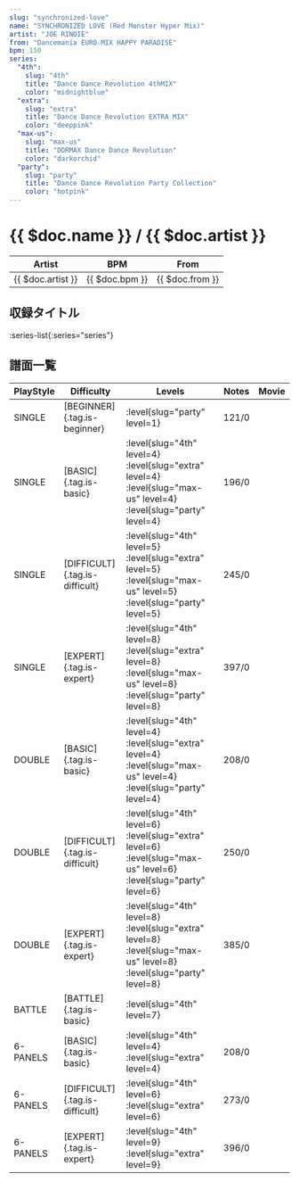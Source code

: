 ```yaml
---
slug: "synchronized-love"
name: "SYNCHRONIZED LOVE (Red Monster Hyper Mix)"
artist: "JOE RINOIE"
from: "Dancemania EURO☆MIX HAPPY PARADISE"
bpm: 150
series:
  "4th":
    slug: "4th"
    title: "Dance Dance Revolution 4thMIX"
    color: "midnightblue"
  "extra":
    slug: "extra"
    title: "Dance Dance Revolution EXTRA MIX"
    color: "deeppink"
  "max-us":
    slug: "max-us"
    title: "DDRMAX Dance Dance Revolution"
    color: "darkorchid"
  "party":
    slug: "party"
    title: "Dance Dance Revolution Party Collection"
    color: "hotpink"
---
```


# {{ $doc.name }} / {{ $doc.artist }}

|Artist|BPM|From|
|------|---|----|
|{{ $doc.artist }}|{{ $doc.bpm }}|{{ $doc.from }}|

## 収録タイトル

:series-list{:series="series"}

## 譜面一覧

|PlayStyle|Difficulty|Levels|Notes|Movie|
|---------|----------|------|-----|-----|
|SINGLE|[BEGINNER]{.tag.is-beginner}|:level{slug="party" level=1}|121/0||
|SINGLE|[BASIC]{.tag.is-basic}|:level{slug="4th" level=4} :level{slug="extra" level=4} :level{slug="max-us" level=4} :level{slug="party" level=4}|196/0||
|SINGLE|[DIFFICULT]{.tag.is-difficult}|:level{slug="4th" level=5} :level{slug="extra" level=5} :level{slug="max-us" level=5} :level{slug="party" level=5}|245/0||
|SINGLE|[EXPERT]{.tag.is-expert}|:level{slug="4th" level=8} :level{slug="extra" level=8} :level{slug="max-us" level=8} :level{slug="party" level=8}|397/0||
|DOUBLE|[BASIC]{.tag.is-basic}|:level{slug="4th" level=4} :level{slug="extra" level=4} :level{slug="max-us" level=4} :level{slug="party" level=4}|208/0||
|DOUBLE|[DIFFICULT]{.tag.is-difficult}|:level{slug="4th" level=6} :level{slug="extra" level=6} :level{slug="max-us" level=6} :level{slug="party" level=6}|250/0||
|DOUBLE|[EXPERT]{.tag.is-expert}|:level{slug="4th" level=8} :level{slug="extra" level=8} :level{slug="max-us" level=8} :level{slug="party" level=8}|385/0||
|BATTLE|[BATTLE]{.tag.is-basic}|:level{slug="4th" level=7}|||
|6-PANELS|[BASIC]{.tag.is-basic}|:level{slug="4th" level=4} :level{slug="extra" level=4}|208/0||
|6-PANELS|[DIFFICULT]{.tag.is-difficult}|:level{slug="4th" level=6} :level{slug="extra" level=6}|273/0||
|6-PANELS|[EXPERT]{.tag.is-expert}|:level{slug="4th" level=9} :level{slug="extra" level=9}|396/0||
